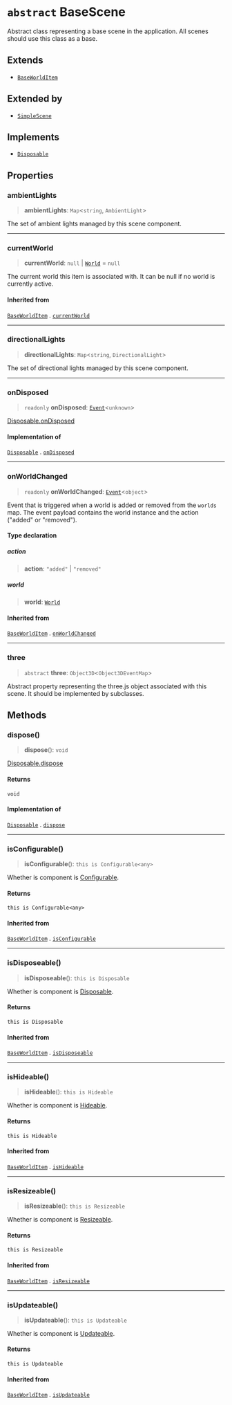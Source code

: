 # `abstract` BaseScene

Abstract class representing a base scene in the application. All scenes should use this class as a base.

## Extends

- [`BaseWorldItem`](BaseWorldItem.md)

## Extended by

- [`SimpleScene`](SimpleScene.md)

## Implements

- [`Disposable`](../interfaces/Disposable.md)

## Properties

### ambientLights

> **ambientLights**: `Map`\<`string`, `AmbientLight`\>

The set of ambient lights managed by this scene component.

***

### currentWorld

> **currentWorld**: `null` \| [`World`](../interfaces/World.md) = `null`

The current world this item is associated with. It can be null if no world is currently active.

#### Inherited from

[`BaseWorldItem`](BaseWorldItem.md) . [`currentWorld`](BaseWorldItem.md#currentworld)

***

### directionalLights

> **directionalLights**: `Map`\<`string`, `DirectionalLight`\>

The set of directional lights managed by this scene component.

***

### onDisposed

> `readonly` **onDisposed**: [`Event`](Event.md)\<`unknown`\>

[Disposable.onDisposed](../interfaces/Disposable.md#ondisposed)

#### Implementation of

[`Disposable`](../interfaces/Disposable.md) . [`onDisposed`](../interfaces/Disposable.md#ondisposed)

***

### onWorldChanged

> `readonly` **onWorldChanged**: [`Event`](Event.md)\<`object`\>

Event that is triggered when a world is added or removed from the `worlds` map.
The event payload contains the world instance and the action ("added" or "removed").

#### Type declaration

##### action

> **action**: `"added"` \| `"removed"`

##### world

> **world**: [`World`](../interfaces/World.md)

#### Inherited from

[`BaseWorldItem`](BaseWorldItem.md) . [`onWorldChanged`](BaseWorldItem.md#onworldchanged)

***

### three

> `abstract` **three**: `Object3D`\<`Object3DEventMap`\>

Abstract property representing the three.js object associated with this scene.
It should be implemented by subclasses.

## Methods

### dispose()

> **dispose**(): `void`

[Disposable.dispose](../interfaces/Disposable.md#dispose)

#### Returns

`void`

#### Implementation of

[`Disposable`](../interfaces/Disposable.md) . [`dispose`](../interfaces/Disposable.md#dispose)

***

### isConfigurable()

> **isConfigurable**(): `this is Configurable<any>`

Whether is component is [Configurable](../interfaces/Configurable.md).

#### Returns

`this is Configurable<any>`

#### Inherited from

[`BaseWorldItem`](BaseWorldItem.md) . [`isConfigurable`](BaseWorldItem.md#isconfigurable)

***

### isDisposeable()

> **isDisposeable**(): `this is Disposable`

Whether is component is [Disposable](../interfaces/Disposable.md).

#### Returns

`this is Disposable`

#### Inherited from

[`BaseWorldItem`](BaseWorldItem.md) . [`isDisposeable`](BaseWorldItem.md#isdisposeable)

***

### isHideable()

> **isHideable**(): `this is Hideable`

Whether is component is [Hideable](../interfaces/Hideable.md).

#### Returns

`this is Hideable`

#### Inherited from

[`BaseWorldItem`](BaseWorldItem.md) . [`isHideable`](BaseWorldItem.md#ishideable)

***

### isResizeable()

> **isResizeable**(): `this is Resizeable`

Whether is component is [Resizeable](../interfaces/Resizeable.md).

#### Returns

`this is Resizeable`

#### Inherited from

[`BaseWorldItem`](BaseWorldItem.md) . [`isResizeable`](BaseWorldItem.md#isresizeable)

***

### isUpdateable()

> **isUpdateable**(): `this is Updateable`

Whether is component is [Updateable](../interfaces/Updateable.md).

#### Returns

`this is Updateable`

#### Inherited from

[`BaseWorldItem`](BaseWorldItem.md) . [`isUpdateable`](BaseWorldItem.md#isupdateable)
